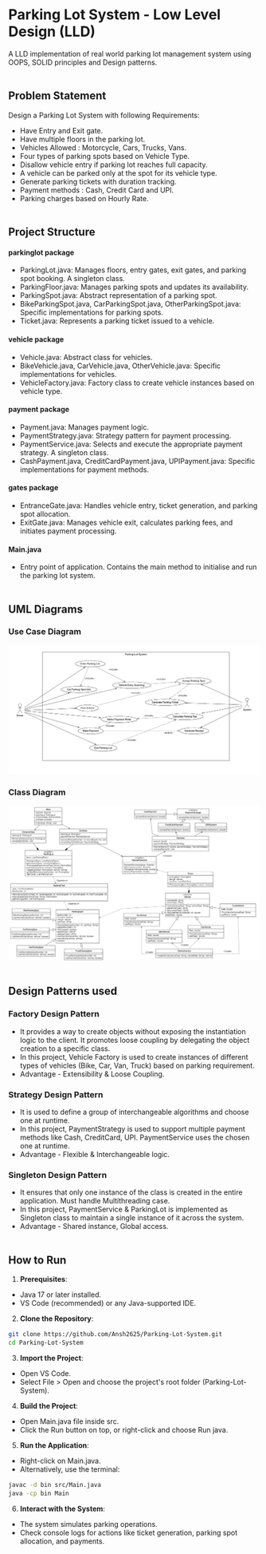 # Parking Lot System - Low Level Design (LLD) <br>

A LLD implementation of real world parking lot management system using OOPS, SOLID principles and Design patterns. <br> <br>

## Problem Statement <br>

Design a Parking Lot System with following Requirements: <br>

- Have Entry and Exit gate. <br>
- Have multiple floors in the parking lot.<br>
- Vehicles Allowed : Motorcycle, Cars, Trucks, Vans. <br>
- Four types of parking spots based on Vehicle Type. <br>
- Disallow vehicle entry if parking lot reaches full capacity. <br>
- A vehicle can be parked only at the spot for its vehicle type. <br>
- Generate parking tickets with duration tracking. <br>
- Payment methods : Cash, Credit Card and UPI. <br>
- Parking charges based on Hourly Rate. <br><br>

## Project Structure <br>

#### parkinglot package <br>
- ParkingLot.java: Manages floors, entry gates, exit gates, and parking spot booking. A singleton class.<br>
- ParkingFloor.java: Manages parking spots and updates its availability. <br>
- ParkingSpot.java: Abstract representation of a parking spot.<br>
- BikeParkingSpot.java, CarParkingSpot.java, OtherParkingSpot.java: Specific implementations for parking spots. <br>
- Ticket.java: Represents a parking ticket issued to a vehicle. <br>

#### vehicle package <br>
- Vehicle.java: Abstract class for vehicles. <br>
- BikeVehicle.java, CarVehicle.java, OtherVehicle.java: Specific implementations for vehicles. <br>
- VehicleFactory.java: Factory class to create vehicle instances based on vehicle type. <br>

#### payment package <br>
- Payment.java: Manages payment logic. <br>
- PaymentStrategy.java: Strategy pattern for payment processing. <br>
- PaymentService.java: Selects and execute the appropriate payment strategy. A singleton class. <br>
- CashPayment.java, CreditCardPayment.java, UPIPayment.java: Specific implementations for payment methods. <br>

#### gates package <br>
- EntranceGate.java: Handles vehicle entry, ticket generation, and parking spot allocation. <br> 
- ExitGate.java: Manages vehicle exit, calculates parking fees, and initiates payment processing. <br>

#### Main.java <br>
- Entry point of application. Contains the main method to initialise and run the parking lot system. <br><br>

## UML Diagrams <br>

### Use Case Diagram <br>
![Use Case](Parking-Lot-System/diagrams/Usecase_Diagram.png) <br>

### Class Diagram <br>
![Class](Parking-Lot-System/diagrams/Class_Diagram.png)<br><br>

## Design Patterns used <br>

### Factory Design Pattern <br>
- It provides a way to create objects without exposing the instantiation logic to the client. It promotes loose coupling by delegating the object creation to a specific class. <br>
- In this project, Vehicle Factory is used to create instances of different types of vehicles (Bike, Car, Van, Truck) based on parking requirement. <br>
- Advantage - Extensibility & Loose Coupling. <br>

### Strategy Design Pattern <br>
- It is used to define a group of interchangeable algorithms and choose one at runtime. <br>
- In this project, PaymentStrategy is used to support multiple payment methods like Cash, CreditCard, UPI. PaymentService uses the chosen one at runtime. <br>
- Advantage - Flexible & Interchangeable logic. <br>

### Singleton Design Pattern <br>
- It ensures that only one instance of the class is created in the entire application. Must handle Multithreading case. <br>
- In this project, PaymentService & ParkingLot is implemented as Singleton class to maintain a single instance of it across the system. <br>
- Advantage - Shared instance, Global access. <br> <br>

## How to Run <br>

1. **Prerequisites**: <br>
- Java 17 or later installed. <br>
- VS Code (recommended) or any Java-supported IDE. <br>

2. **Clone the Repository**: <br>
```bash
git clone https://github.com/Ansh2625/Parking-Lot-System.git 
cd Parking-Lot-System
``` 

3. **Import the Project**: <br>
- Open VS Code. <br>
- Select File > Open and choose the project's root folder (Parking-Lot-System). <br>

4. **Build the Project**: <br>
- Open Main.java file inside src. <br>
- Click the Run button on top, or right-click and choose Run java. <br>

5. **Run the Application**: <br>
- Right-click on Main.java. <br>
- Alternatively, use the terminal: <br>
```bash
javac -d bin src/Main.java 
java -cp bin Main
```

6. **Interact with the System**: <br>
- The system simulates parking operations. <br>
- Check console logs for actions like ticket generation, parking spot allocation, and payments. <br> <br>